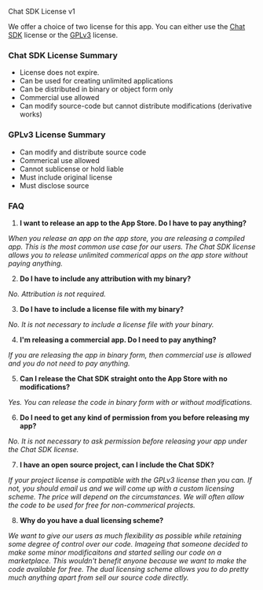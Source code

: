 Chat SDK License v1

We offer a choice of two license for this app. You can either use the [Chat SDK](https://chatsdk.co/chat-sdk-license/) license or the [GPLv3](https://www.gnu.org/licenses/gpl-3.0.en.html) license. 

### Chat SDK License Summary

+ License does not expire.
+ Can be used for creating unlimited applications
+ Can be distributed in binary or object form only
+ Commercial use allowed
+ Can modify source-code but cannot distribute modifications (derivative works)

### GPLv3 License Summary

+ Can modify and distribute source code
+ Commerical use allowed
+ Cannot sublicense or hold liable
+ Must include original license
+ Must disclose source 

### FAQ

1. **I want to release an app to the App Store. Do I have to pay anything?**

 _When you release an app on the app store, you are releasing a compiled app. This is the most common use case for our users. The Chat SDK license allows you to release unlimited commerical apps on the app store without paying anything._

2. **Do I have to include any attribution with my binary?**

 _No. Attribution is not required._

3. **Do I have to include a license file with my binary?**

 _No. It is not necessary to include a license file with your binary._

4. **I'm releasing a commercial app. Do I need to pay anything?**

 _If you are releasing the app in binary form, then commercial use is allowed and you do not need to pay anything._
 
5. **Can I release the Chat SDK straight onto the App Store with no modifications?**

 _Yes. You can release the code in binary form with or without modifications._

6. **Do I need to get any kind of permission from you before releasing my app?**

 _No. It is not necessary to ask permission before releasing your app under the Chat SDK license._

7. **I have an open source project, can I include the Chat SDK?**

 _If your project license is compatible with the GPLv3 license then you can. If not, you should email us and we will come up with a custom licensing scheme. The price will depend on the circumstances. We will often allow the code to be used for free for non-commerical projects._

8. **Why do you have a dual licensing scheme?**

 _We want to give our users as much flexibility as possible while retaining some degree of control over our code. Imageing that someone decided to make some minor modificaitons and started selling our code on a marketplace. This wouldn't benefit anyone because we want to make the code available for free. The dual licensing scheme allows you to do pretty much anything apart from sell our source code directly._